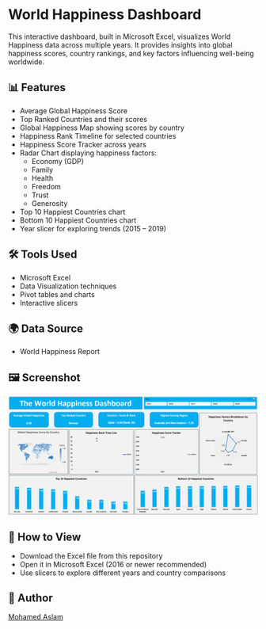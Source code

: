 # World Happiness Dashboard

This interactive dashboard, built in Microsoft Excel, visualizes World Happiness data across multiple years. It provides insights into global happiness scores, country rankings, and key factors influencing well-being worldwide.

## 📊 Features

- Average Global Happiness Score
- Top Ranked Countries and their scores
- Global Happiness Map showing scores by country
- Happiness Rank Timeline for selected countries
- Happiness Score Tracker across years
- Radar Chart displaying happiness factors:
  - Economy (GDP)
  - Family
  - Health
  - Freedom
  - Trust
  - Generosity
- Top 10 Happiest Countries chart
- Bottom 10 Happiest Countries chart
- Year slicer for exploring trends (2015 – 2019)

## 🛠 Tools Used

- Microsoft Excel
- Data Visualization techniques
- Pivot tables and charts
- Interactive slicers

## 🌍 Data Source

- World Happiness Report

## 🖼 Screenshot

![World Happiness Dashboard](world_happiness_dashboard.png)

## 🚀 How to View

- Download the Excel file from this repository
- Open it in Microsoft Excel (2016 or newer recommended)
- Use slicers to explore different years and country comparisons

## 👤 Author

[Mohamed Aslam](https://github.com/Mohamed-Aslam-29)


